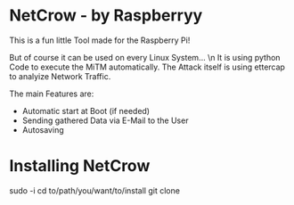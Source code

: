 
# NetCrow - by Raspberryy

This is a fun little Tool made for the Raspberry Pi!

But of course it can be used on every Linux System... \n
It is using python Code to execute the MiTM automatically.
The Attack itself is using ettercap to analyize Network Traffic.

The main Features are:
 - Automatic start at Boot (if needed)
 - Sending gathered Data via E-Mail to the User
 - Autosaving 

# Installing NetCrow
sudo -i
cd to/path/you/want/to/install
git clone 
